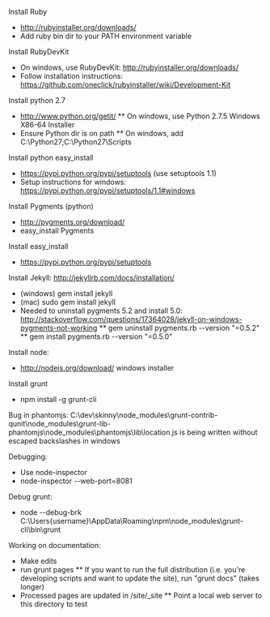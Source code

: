 Install Ruby
* http://rubyinstaller.org/downloads/
* Add ruby bin dir to your PATH environment variable

Install RubyDevKit
* On windows, use RubyDevKit: http://rubyinstaller.org/downloads/
* Follow installation instructions: https://github.com/oneclick/rubyinstaller/wiki/Development-Kit

Install python 2.7
* http://www.python.org/getit/
** On windows, use Python 2.7.5 Windows X86-64 Installer
* Ensure Python dir is on path
** On windows, add C:\Python27;C:\Python27\Scripts

Install python easy_install
* https://pypi.python.org/pypi/setuptools (use setuptools 1.1)
* Setup instructions for windows: https://pypi.python.org/pypi/setuptools/1.1#windows

Install Pygments (python)
* http://pygments.org/download/
* easy_install Pygments

Install easy_install
* https://pypi.python.org/pypi/setuptools

Install Jekyll: http://jekyllrb.com/docs/installation/
* (windows) gem install jekyll
* (mac) sudo gem install jekyll
* Needed to uninstall pygments 5.2 and install 5.0: http://stackoverflow.com/questions/17364028/jekyll-on-windows-pygments-not-working
** gem uninstall pygments.rb --version "=0.5.2"
** gem install pygments.rb --version "=0.5.0"

Install node:
* http://nodejs.org/download/ windows installer

Install grunt
* npm install -g grunt-cli

Bug in phantomjs:
C:\dev\skinny\node_modules\grunt-contrib-qunit\node_modules\grunt-lib-phantomjs\node_modules\phantomjs\lib\location.js is being written without escaped backslashes in windows

Debugging:
* Use node-inspector
* node-inspector --web-port=8081

Debug grunt: 
* node --debug-brk C:\Users\{username}\AppData\Roaming\npm\node_modules\grunt-cli\bin\grunt

Working on documentation:
* Make edits
* run grunt pages
** If you want to run the full distribution (i.e. you're developing scripts and want to update the site), run "grunt docs" (takes longer)
* Processed pages are updated in /site/_site
** Point a local web server to this directory to test
